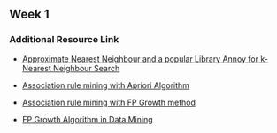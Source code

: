 ## Week 1

### Additional Resource Link

- [Approximate Nearest Neighbour and a popular Library Annoy for k-Nearest Neighbour Search
](https://www.youtube.com/watch?v=DSQOrBTqmYA)

- [Association rule mining with Apriori Algorithm](https://www.youtube.com/watch?v=UP4ezNZfcH0)

- [Association rule mining with FP Growth method](https://www.youtube.com/watch?v=ToswH_dA7KU)

- [FP Growth Algorithm in Data Mining
](https://www.javatpoint.com/fp-growth-algorithm-in-data-mining)

